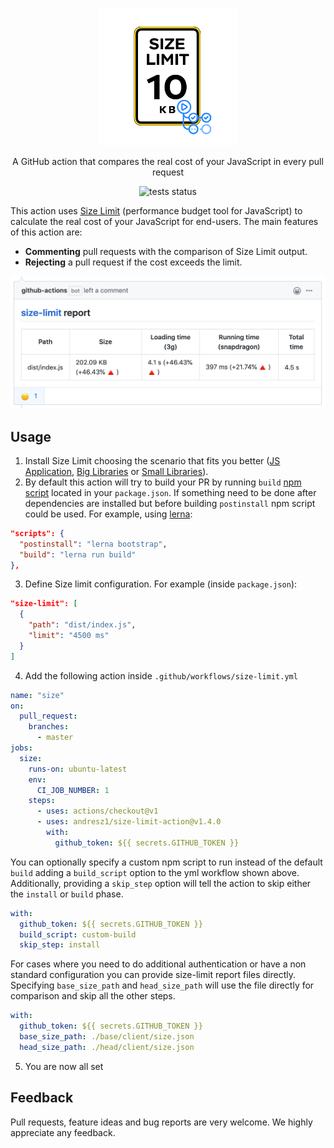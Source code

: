 <p align="center">
  <img alt="Size Limit Action" src="/assets/logo.png" width="220">
</p>

<p align="center">
  A GitHub action that compares the real cost of your JavaScript in every pull request
</p>
<p align="center">
  <img alt="tests status" src="https://github.com/andresz1/size-limit-action/workflows/test/badge.svg">
</p>

This action uses [Size Limit](https://github.com/ai/size-limit) (performance budget tool for JavaScript) to calculate the real cost of your JavaScript for end-users. The main features of this action are:

- **Commenting** pull requests with the comparison of Size Limit output.
- **Rejecting** a pull request if the cost exceeds the limit.

<p align="center">
  <img alt="pr comment" width="540" src="/assets/pr.png">
</p>

## Usage
1. Install Size Limit choosing the scenario that fits you better ([JS Application](https://github.com/ai/size-limit#js-applications), [Big Libraries](https://github.com/ai/size-limit#big-libraries) or [Small Libraries](https://github.com/ai/size-limit#small-libraries)).
2. By default this action will try to build your PR by running `build` [npm script](https://docs.npmjs.com/misc/scripts) located in your `package.json`. If something need to be done after dependencies are installed but before building `postinstall` npm script could be used. For example, using [lerna](https://github.com/lerna/lerna):
```json
"scripts": {
  "postinstall": "lerna bootstrap",
  "build": "lerna run build"
},
```
3. Define Size limit configuration. For example (inside `package.json`):
```json
"size-limit": [
  {
    "path": "dist/index.js",
    "limit": "4500 ms"
  }
]
```
4. Add the following action inside `.github/workflows/size-limit.yml`
```yaml
name: "size"
on:
  pull_request:
    branches:
      - master
jobs:
  size:
    runs-on: ubuntu-latest
    env:
      CI_JOB_NUMBER: 1
    steps:
      - uses: actions/checkout@v1
      - uses: andresz1/size-limit-action@v1.4.0
        with:
          github_token: ${{ secrets.GITHUB_TOKEN }}
```
You can optionally specify a custom npm script to run instead of the default `build` adding a `build_script` option to the yml workflow shown above. Additionally, providing a `skip_step` option will tell the action to skip either the `install` or `build` phase.

```yaml
with:
  github_token: ${{ secrets.GITHUB_TOKEN }}
  build_script: custom-build
  skip_step: install
```

For cases where you need to do additional authentication or have a non standard configuration you can provide size-limit report files directly. Specifying `base_size_path` and `head_size_path` will use the file directly for comparison and skip all the other steps.

```yaml
with:
  github_token: ${{ secrets.GITHUB_TOKEN }}
  base_size_path: ./base/client/size.json
  head_size_path: ./head/client/size.json
```

5. You are now all set

## Feedback

Pull requests, feature ideas and bug reports are very welcome. We highly appreciate any feedback.
